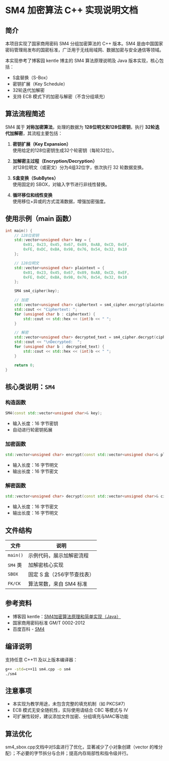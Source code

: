 
# SM4 加密算法 C++ 实现说明文档

## 简介

本项目实现了国家商用密码 SM4 分组加密算法的 C++ 版本。SM4 是由中国国家密码管理局发布的国密标准，广泛用于无线局域网、数据加密与安全通信等领域。

本实现参考了博客园 kentle 博主的 SM4 算法原理说明及 Java 版本实现，核心包括：
- S盒替换（S-Box）
- 密钥扩展（Key Schedule）
- 32轮迭代加解密
- 支持 ECB 模式下的加密与解密（不含分组填充）

## 算法流程简述

SM4 属于 **对称加密算法**，处理的数据为 **128位明文和128位密钥**，执行 **32轮迭代加解密**，其流程主要包括：

1. **密钥扩展（Key Expansion）**  
   使用给定的128位密钥生成32个轮密钥（每轮32位）。

2. **加解密主过程（Encryption/Decryption）**  
   对128位明文（或密文）分为4组32位字，依次执行 32 轮数据变换。

3. **S盒变换（SubBytes）**  
   使用固定的 SBOX，对输入字节进行非线性替换。

4. **循环移位和线性变换**  
   使用移位+异或的方式混淆数据，增强加密强度。

## 使用示例（main 函数）

```cpp
int main() {
    // 128位密钥
    std::vector<unsigned char> key = {
        0x01, 0x23, 0x45, 0x67, 0x89, 0xAB, 0xCD, 0xEF,
        0xFE, 0xDC, 0xBA, 0x98, 0x76, 0x54, 0x32, 0x10
    };

    // 128位明文
    std::vector<unsigned char> plaintext = {
        0x01, 0x23, 0x45, 0x67, 0x89, 0xAB, 0xCD, 0xEF,
        0xFE, 0xDC, 0xBA, 0x98, 0x76, 0x54, 0x32, 0x10
    };

    SM4 sm4_cipher(key);

    // 加密
    std::vector<unsigned char> ciphertext = sm4_cipher.encrypt(plaintext);
    std::cout << "Ciphertext: ";
    for (unsigned char b : ciphertext) {
        std::cout << std::hex << (int)b << " ";
    }

    // 解密
    std::vector<unsigned char> decrypted_text = sm4_cipher.decrypt(ciphertext);
    std::cout << "\nDecrypted:  ";
    for (unsigned char b : decrypted_text) {
        std::cout << std::hex << (int)b << " ";
    }

    return 0;
}
```

## 核心类说明：`SM4`

### 构造函数

```cpp
SM4(const std::vector<unsigned char>& key);
```
- 输入长度：16 字节密钥
- 自动进行轮密钥拓展

### 加密函数

```cpp
std::vector<unsigned char> encrypt(const std::vector<unsigned char>& plaintext);
```
- 输入长度：16 字节明文
- 输出长度：16 字节密文

### 解密函数

```cpp
std::vector<unsigned char> decrypt(const std::vector<unsigned char>& ciphertext);
```
- 输入长度：16 字节密文
- 输出长度：16 字节明文

## 文件结构

| 文件        | 说明                         |
|-------------|------------------------------|
| `main()`    | 示例代码，展示加解密流程     |
| `SM4` 类    | 加解密核心实现               |
| `SBOX`      | 固定 S 盒（256字节查找表）    |
| `FK/CK`     | 算法常数，来自 SM4 标准      |

## 参考资料

- 博客园 kentle：[SM4加密算法原理和简单实现（Java）](https://www.cnblogs.com/kentle/p/14135865.html)
- 国家商用密码标准 GM/T 0002-2012
- 百度百科 - [SM4](https://baike.baidu.com/item/SM4)

## 编译说明

支持任意 C++11 及以上版本编译器：

```bash
g++ -std=c++11 sm4.cpp -o sm4
./sm4
```

## 注意事项

- 本实现为教学用途，未包含完整的填充机制（如 PKCS#7）
- ECB 模式无安全随机性，实际使用请结合 CBC 等模式与 IV
- 可扩展性较好，建议添加文件加密、分组填充与MAC等功能

## 算法优化
sm4_sbox.cpp文档中对S盒进行了优化，显著减少了小对象创建（vector 的堆分配）；不必要的字节拆分与合并；提高内存局部性和指令级并行。
